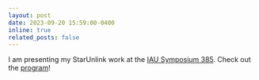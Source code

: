 ```yaml
---
layout: post
date: 2023-09-20 15:59:00-0400
inline: true
related_posts: false
---
```


I am presenting my StarUnlink work at the [IAU Symposium 385](https://research.iac.es/congreso/iaus385/). Check out the [program](https://research.iac.es/congreso/iaus385/pages/programme.php)!
